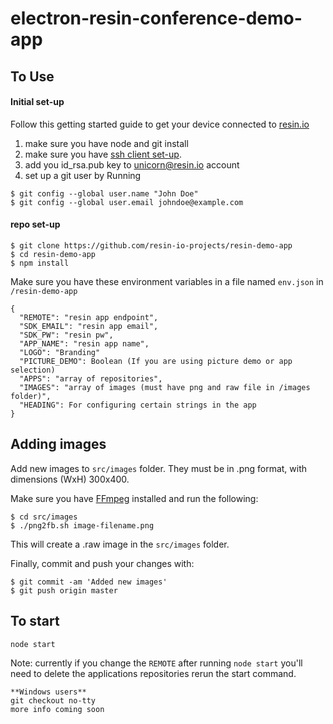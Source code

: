 # electron-resin-conference-demo-app

## To Use

#### Initial set-up
Follow this getting started guide to get your device connected to [resin.io](https://resin.io/)

1. make sure you have node and git install
2. make sure you have [ssh client set-up](https://help.github.com/articles/generating-ssh-keys/).
3. add you id_rsa.pub key to unicorn@resin.io account
4. set up a git user by Running
```
$ git config --global user.name "John Doe"
$ git config --global user.email johndoe@example.com
```

#### repo set-up

```
$ git clone https://github.com/resin-io-projects/resin-demo-app
$ cd resin-demo-app
$ npm install
```

Make sure you have these environment variables in a file named `env.json` in `/resin-demo-app`
```
{
  "REMOTE": "resin app endpoint",
  "SDK_EMAIL": "resin app email",
  "SDK_PW": "resin pw",
  "APP_NAME": "resin app name",
  "LOGO": "Branding"
  "PICTURE_DEMO": Boolean (If you are using picture demo or app selection)
  "APPS": "array of repositories",
  "IMAGES": "array of images (must have png and raw file in /images folder)",
  "HEADING": For configuring certain strings in the app
}
```

## Adding images

Add new images to ``src/images`` folder. They must be in .png format, with dimensions (WxH) 300x400.

Make sure you have [FFmpeg](http://ffmpeg.org/download.html) installed and run the following:

```
$ cd src/images
$ ./png2fb.sh image-filename.png
```

This will create a .raw image in the ``src/images`` folder.

Finally, commit and push your changes with:

```
$ git commit -am 'Added new images'
$ git push origin master
```

## To start
```
node start
```

Note: currently if you change the `REMOTE` after running `node start` you'll need to delete the  applications repositories rerun the start command. 

```
**Windows users**
git checkout no-tty
more info coming soon
```
